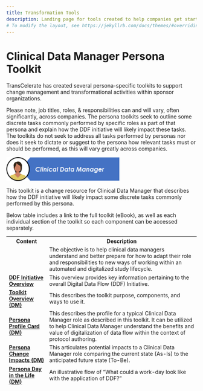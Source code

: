 ```yaml
---
title: Transformation Tools
description: Landing page for tools created to help companies get started with DDF and providing change management support
# To modify the layout, see https://jekyllrb.com/docs/themes/#overriding-theme-defaults
---
```

# Clinical Data Manager Persona Toolkit
TransCelerate has created several persona-specific toolkits to support change management and transformational activities within sponsor organizations. 

Please note, job titles, roles, & responsibilities can and will vary, often significantly, across companies.  The persona toolkits seek to outline some discrete tasks commonly performed by specific roles as part of that persona and explain how the DDF initiative will likely impact these tasks.  The toolkits do not seek to address all tasks performed by personas nor does it seek to dictate or suggest to the persona how relevant tasks must or should be performed, as this will vary greatly across companies. 
<p></p>

<img src="media\images\Clinical Data Manager - Header.png" width=300>

<p></p>
This toolkit is a change resource for Clinical Data Manager that describes how the DDF initiative will likely impact some discrete tasks commonly performed by this persona.

Below table includes a link to the full toolkit (eBook), as well as each individual section of the toolkit so each component can be accessed separately. 
 

<table>
 <thead>
  <tr>
   <th>Content</th>
   <th>Description</th>
  </tr>
  <tr>
   <td><strong><a target="_blank" href="documents/persona/Clinical-Data-Manager-Persona-Toolkit_eBook.pdf"[Full Toolkit] DDF Persona Toolkit for Clinical Data Manager (DM)</a></strong></td>
   <td>The objective is to help clinical data managers understand and better prepare for how to adapt their role and responsibilities to new ways of working within an automated and digitalized study lifecycle.</td>
  </tr>
  <tr>
   <td><strong><a target="_blank" href="https://www.transceleratebiopharmainc.com/wp-content/uploads/2023/07/DDF-Overview_FINAL.pdf">DDF Initiative Overview</a></strong></td>
   <td>This overview provides key information pertaining to the overall Digital Data Flow (DDF) Initiative.</td>
  </tr>
  <tr>
   <td><strong><a target="_blank" href="https://www.transceleratebiopharmainc.com/wp-content/uploads/2023/07/Clinical-Data-Manager-Persona-Toolkit-Overview_FINAL.pdf">Toolkit Overview (DM)</a></strong></td>
   <td>This describes the toolkit purpose, components, and ways to use it.</td>
  </tr>
  <tr>
   <td><strong><a target="_blank" href="https://www.transceleratebiopharmainc.com/wp-content/uploads/2023/07/Clinical-Data-Manager-Persona-Profile-Card_FINAL.pdf">Persona Profile Card (DM)</a></strong></td>
   <td>This describes the profile for a typical Clinical Data Manager role as described in this toolkit. It can be utilized to help Clinical Data Manager understand the benefits and value of digitalization of data flow within the context of protocol authoring.</td>
  </tr>
  <tr>
   <td><strong><a target="_blank" href="https://www.transceleratebiopharmainc.com/wp-content/uploads/2023/07/Clinical-Data-Manager-Persona-Change-Impact_FINAL.pdf">Persona Change Impacts (DM)</a></strong></td>
   <td>This articulates potential impacts to a Clinical Data Manager role comparing the current state (As-Is) to the anticipated future state (To-Be).</td>
  </tr>
  <tr>
   <td><strong><a target="_blank" href="https://www.transceleratebiopharmainc.com/wp-content/uploads/2023/07/Clinical-Data-Manager-Persona-Day-in-the-Life_FINAL.pdf">Persona Day in the Life (DM)</a></strong></td>
   <td>An illustrative flow of “What could a work-day look like with the application of DDF?”</td>
  </tr>
 </thead>
</table>
<p></p>
